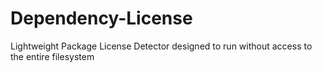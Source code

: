 # Dependency-License
Lightweight Package License Detector designed to run without access to the entire filesystem
